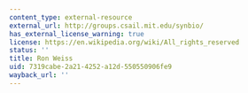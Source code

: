 ```yaml
---
content_type: external-resource
external_url: http://groups.csail.mit.edu/synbio/
has_external_license_warning: true
license: https://en.wikipedia.org/wiki/All_rights_reserved
status: ''
title: Ron Weiss
uid: 7319cabe-2a21-4252-a12d-550550906fe9
wayback_url: ''
---
```

